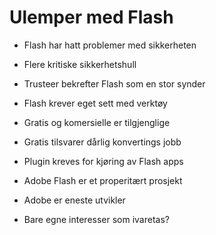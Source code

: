 # Ulemper med Flash #

* Flash har hatt problemer med sikkerheten
* Flere kritiske sikkerhetshull
* Trusteer bekrefter Flash som en stor synder

* Flash krever eget sett med verktøy
* Gratis og komersielle er tilgjenglige
* Gratis tilsvarer dårlig konvertings jobb

* Plugin kreves for kjøring av Flash apps

* Adobe Flash er et properitært prosjekt
* Adobe er eneste utvikler
* Bare egne interesser som  ivaretas?
